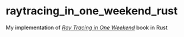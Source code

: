 # raytracing_in_one_weekend_rust
My implementation of [_Ray Tracing in One Weekend_](https://raytracing.github.io/books/RayTracingInOneWeekend.html) book in Rust
